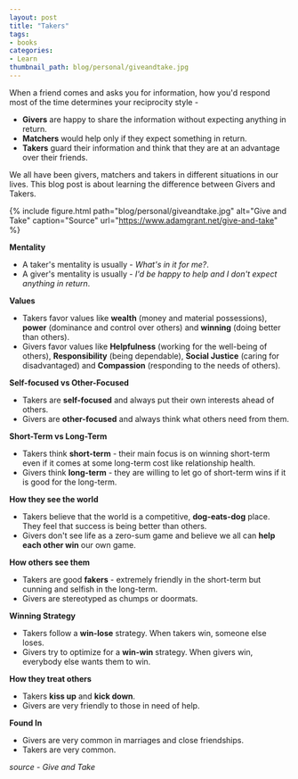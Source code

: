 ```yaml
---
layout: post
title: "Takers"
tags:
- books
categories:
- Learn
thumbnail_path: blog/personal/giveandtake.jpg
---
```


When a friend comes and asks you for information, how you'd respond most of the time determines your reciprocity style -

- **Givers** are happy to share the information without expecting anything in return.
- **Matchers** would help only if they expect something in return.
- **Takers** guard their information and think that they are at an advantage over their friends.

We all have been givers, matchers and takers in different situations in our lives. This blog post is about learning the difference between Givers and Takers.

{% include figure.html path="blog/personal/giveandtake.jpg" alt="Give and Take" caption="Source" url="https://www.adamgrant.net/give-and-take" %}

**Mentality**

- A taker's mentality is usually - *What's in it for me?*.
- A giver's mentality is usually - *I'd be happy to help and I don't expect anything in return*.

**Values**

- Takers favor values like **wealth** (money and material possessions), **power** (dominance and control over others) and **winning** (doing better than others).
- Givers favor values like **Helpfulness** (working for the well-being of others), **Responsibility** (being dependable), **Social Justice** (caring for disadvantaged) and **Compassion** (responding to the needs of others).

**Self-focused vs Other-Focused**

- Takers are **self-focused** and always put their own interests ahead of others.
- Givers are **other-focused** and always think what others need from them.

**Short-Term vs Long-Term**

- Takers think **short-term** - their main focus is on winning short-term even if it comes at some long-term cost like relationship health.
- Givers think **long-term** - they are willing to let go of short-term wins if it is good for the long-term. 

**How they see the world**

- Takers believe that the world is a competitive, **dog-eats-dog** place. They feel that success is being better than others.
- Givers don't see life as a zero-sum game and believe we all can **help each other win** our own game.

**How others see them**

- Takers are good **fakers** - extremely friendly in the short-term but cunning and selfish in the long-term.
- Givers are stereotyped as chumps or doormats.

**Winning Strategy**

- Takers follow a **win-lose** strategy. When takers win, someone else loses.
- Givers try to optimize for a **win-win** strategy. When givers win, everybody else wants them to win.

**How they treat others**

- Takers **kiss up** and **kick down**.
- Givers are very friendly to those in need of help.

**Found In**

- Givers are very common in marriages and close friendships.
- Takers are very common.

*source - Give and Take*
